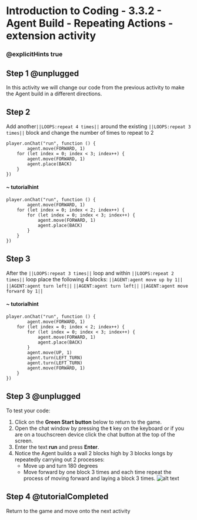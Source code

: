 # Introduction to Coding - 3.3.2 - Agent Build - Repeating Actions - extension activity

### @explicitHints true

## Step 1 @unplugged
In this activity we will change our code from the previous activity to make the Agent build in a different directions.

## Step 2
Add another``||LOOPS:repeat 4 times||`` around the existing ``||LOOPS:repeat 3 times||`` block and change the number of times to repeat to 2


```template
player.onChat("run", function () {
        agent.move(FORWARD, 1)
    for (let index = 0; index < 3; index++) {
        agent.move(FORWARD, 1)
        agent.place(BACK)
    }
})
```
#### ~ tutorialhint
```blocks
player.onChat("run", function () {
        agent.move(FORWARD, 1)
    for (let index = 0; index < 2; index++) {
        for (let index = 0; index < 3; index++) {
            agent.move(FORWARD, 1)
            agent.place(BACK)
        }
    }
})
```

## Step 3
After the ``||LOOPS:repeat 3 times||`` loop and within ``||LOOPS:repeat 2 times||`` loop place the following 4 blocks:
 ``||AGENT:agent move up by 1||``
 ``||AGENT:agent turn left||``
 ``||AGENT:agent turn left||``
``||AGENT:agent move forward by 1||``

#### ~ tutorialhint
```blocks
player.onChat("run", function () {
        agent.move(FORWARD, 1)
    for (let index = 0; index < 2; index++) {
        for (let index = 0; index < 3; index++) {
            agent.move(FORWARD, 1)
            agent.place(BACK)
        }
        agent.move(UP, 1)
        agent.turn(LEFT_TURN)
        agent.turn(LEFT_TURN)
        agent.move(FORWARD, 1)
    }
})
```

## Step 3 @unplugged
To test your code:
1. Click on the **Green Start button** below to return to the game.
2. Open the chat window by pressing the **t** key on the keyboard or if you are on a touchscreen device click the chat button at the top of the screen.
3. Enter the text **run** and press **Enter**.
4. Notice the Agent builds a wall 2 blocks high by 3 blocks longs by repeatedly carrying out 2 processes:
	- Move up and turn 180 degrees
	- Move forward by one block 3 times and each time repeat the process of moving forward and laying a block 3 times.
![alt text](https://introductionv3.codingcredentials.com/Lesson4/4.3.2/images/2.jpg?raw=true "Run")

## Step 4 @tutorialCompleted
Return to the game and move onto the next activity
